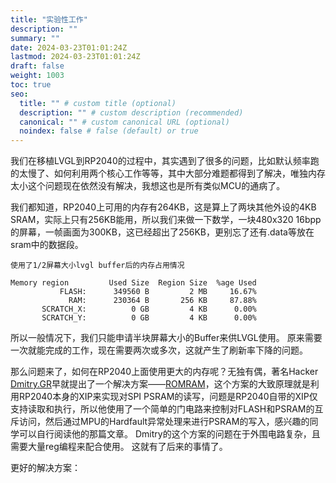 ```yaml
---
title: "实验性工作"
description: ""
summary: ""
date: 2024-03-23T01:01:24Z
lastmod: 2024-03-23T01:01:24Z
draft: false
weight: 1003
toc: true
seo:
  title: "" # custom title (optional)
  description: "" # custom description (recommended)
  canonical: "" # custom canonical URL (optional)
  noindex: false # false (default) or true
---
```


我们在移植LVGL到RP2040的过程中，其实遇到了很多的问题，比如默认频率跑的太慢了、如何利用两个核心工作等等，其中大部分难题都得到了解决，唯独内存太小这个问题现在依然没有解决，我想这也是所有类似MCU的通病了。

我们都知道，RP2040上可用的内存有264KB，这是算上了两块其他外设的4KB SRAM，实际上只有256KB能用，所以我们来做一下数学，一块480x320 16bpp的屏幕，一帧画面为300KB，这已经超出了256KB，更别忘了还有.data等放在sram中的数据段。

```shell
使用了1/2屏幕大小lvgl buffer后的内存占用情况

Memory region         Used Size  Region Size  %age Used
           FLASH:      349560 B         2 MB     16.67%
             RAM:      230364 B       256 KB     87.88%
       SCRATCH_X:          0 GB         4 KB      0.00%
       SCRATCH_Y:          0 GB         4 KB      0.00%
```

所以一般情况下，我们只能申请半块屏幕大小的Buffer来供LVGL使用。 原来需要一次就能完成的工作，现在需要两次或多次，这就产生了刷新率下降的问题。

那么问题来了，如何在RP2040上面使用更大的内存呢？无独有偶，著名Hacker [Dmitry.GR](https://dmitry.gr/?r=01.Myself&proj=09.Personal)早就提出了一个解决方案——[ROMRAM](https://dmitry.gr/?r=06.%20Thoughts&proj=10.%20RomRam)，这个方案的大致原理就是利用RP2040本身的XIP来实现对SPI PSRAM的读写，问题是RP2040自带的XIP仅支持读取和执行，所以他使用了一个简单的门电路来控制对FLASH和PSRAM的互斥访问，然后通过MPU的Hardfault异常处理来进行PSRAM的写入，感兴趣的同学可以自行阅读他的那篇文章。 Dmitry的这个方案的问题在于外围电路复杂，且需要大量reg编程来配合使用。 这就有了后来的事情了。

更好的解决方案：
